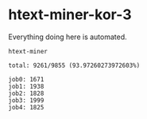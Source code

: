# htext-miner-kor-3

Everything doing here is automated.

```
htext-miner

total: 9261/9855 (93.97260273972603%)

job0: 1671
job1: 1938
job2: 1828
job3: 1999
job4: 1825
```